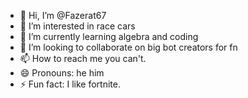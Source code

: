 - 👋 Hi, I’m @Fazerat67
- 👀 I’m interested in race cars
- 🌱 I’m currently learning algebra and coding
- 💞️ I’m looking to collaborate on big bot creators for fn
- 📫 How to reach me you can't.
- 😄 Pronouns: he him
- ⚡ Fun fact: I like fortnite.

<!---
Fazerat67/Fazerat67 is a ✨ special ✨ repository because its `README.md` (this file) appears on your GitHub profile.
You can click the Preview link to take a look at your changes.
--->

